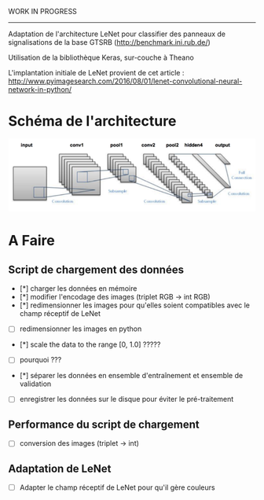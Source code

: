 WORK IN PROGRESS

---------------------------------------------

Adaptation de l'architecture LeNet pour classifier des panneaux de signalisations de la base GTSRB (http://benchmark.ini.rub.de/)

Utilisation de la bibliothèque Keras, sur-couche à Theano

L'implantation initiale de LeNet provient de cet article : http://www.pyimagesearch.com/2016/08/01/lenet-convolutional-neural-network-in-python/

# Schéma de l'architecture
![architecture](./arch.png)

# A Faire

## Script de chargement des données
- [*] charger les données en mémoire
- [*] modifier l'encodage des images (triplet RGB -> int RGB)
- [*] redimensionner les images pour qu'elles soient compatibles avec le champ réceptif de LeNet
- [ ] redimensionner les images en python
- [*] scale the data to the range [0, 1.0] ?????
- [ ] pourquoi ???
- [*] séparer les données en ensemble d'entraînement et ensemble de validation
- [ ] enregistrer les données sur le disque pour éviter le pré-traitement

## Performance du script de chargement
- [ ] conversion des images (triplet -> int) 

## Adaptation de LeNet
- [ ] Adapter le champ réceptif de LeNet pour qu'il gère couleurs


